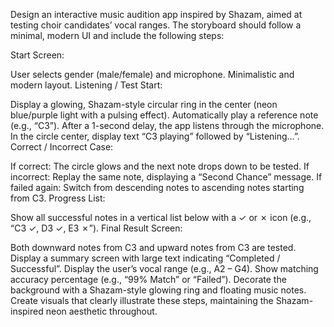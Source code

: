 Design an interactive music audition app inspired by Shazam, aimed at testing choir candidates’ vocal ranges. The storyboard should follow a minimal, modern UI and include the following steps:

Start Screen:

User selects gender (male/female) and microphone.
Minimalistic and modern layout.
Listening / Test Start:

Display a glowing, Shazam-style circular ring in the center (neon blue/purple light with a pulsing effect).
Automatically play a reference note (e.g., “C3”).
After a 1-second delay, the app listens through the microphone.
In the circle center, display text “C3 playing” followed by “Listening…”.
Correct / Incorrect Case:

If correct: The circle glows and the next note drops down to be tested.
If incorrect: Replay the same note, displaying a “Second Chance” message.
If failed again: Switch from descending notes to ascending notes starting from C3.
Progress List:

Show all successful notes in a vertical list below with a ✓ or ✗ icon (e.g., “C3 ✓, D3 ✓, E3 ✗”).
Final Result Screen:

Both downward notes from C3 and upward notes from C3 are tested.
Display a summary screen with large text indicating “Completed / Successful”.
Display the user’s vocal range (e.g., A2 – G4).
Show matching accuracy percentage (e.g., “99% Match” or “Failed”).
Decorate the background with a Shazam-style glowing ring and floating music notes.
Create visuals that clearly illustrate these steps, maintaining the Shazam-inspired neon aesthetic throughout.